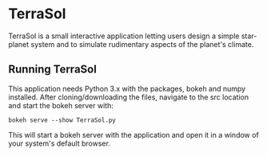 # TerraSol

TerraSol is a small interactive application letting users design a simple
star-planet system and to simulate rudimentary aspects of the planet's
climate.

## Running TerraSol

This application needs Python 3.x with the packages, bokeh and numpy installed.
After cloning/downloading the files, navigate to the src location and
start the bokeh server with:

    bokeh serve --show TerraSol.py

This will start a bokeh server with the application and open it in
a window of your system's default browser.
